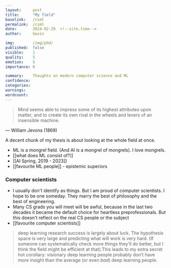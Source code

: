 ```yaml
---
layout:     post
title:      "My field"
baselink:   /csml
permalink:  /csml
date:       2024-02-29  <!--site.time-->
author:     Gavin

img:        /img/phd/
published:  false
visible:    1
quality:    5
emotion:    5
importance: 6

summary:    Thoughts on modern computer science and ML
confidence: 
categories: 
warnings:   
wordcount:      
---
```



>  Mind seems able to impress some of its highest attributes upon matter, and to create its own rival in the wheels and levers of an insensible machine.

― William Jevons (1869)



A decent chunk of my thesis is about looking at the whole field at once.

- ML is a mongrel field. (And AI is a mongrel of mongrels). I love mongrels.
- [[what does ML consist of?]]
- [[AI Spring, 2019 - 2023]]
- [[favourite ML people]] - epistemic superiors

### Computer scientists
- I usually don't identify as things. But I am proud of computer scientists. I hope to be one someday. They marry the best of philosophy and the best of engineering.
- Many CS grads you will meet will be awful, because in the last two decades it became the default choice for heartless preprofessionals. But this doesn't reflect on the real CS people or the subject
- [[favourite computer scientists]]




> deep learning research success is largely about luck. The hypothesis space is very large and predicting what will work is very hard. (If someone can systematically check more things they’ll do better, but I think the field might be efficient at that).This leads to my extra secret hot corollary: visionary deep learning people probably don’t have more insight than the average (or even *bad*) deep learning people.